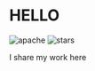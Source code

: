 # HELLO

![apache](https://badgen.now.sh/badge/license/Apache-2.0/blue)
![stars](https://badgen.now.sh/badge/stars/★★★★☆)

I share my work here